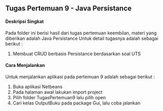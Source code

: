 ## Tugas Pertemuan 9 - Java Persistance
#### Deskripsi Singkat
Pada folder ini berisi hasil dari tugas pertemuan keembilan, materi yang diberikan adalah Java Persistance
Untuk detail tugasnya adalah sebagai berikut :
1. Membuat CRUD berbasis Persistance berdasarkan soal UTS

#### Cara Menjalankan
Untuk menjalankan aplikasi pada pertemuan 9 adalah sebagai berikut :
1. Buka aplikasi Netbeans
2. Pada halaman awal lakukan import project
3. Pilih folder TugasPertemuan9 lalu pilih open
4. Cari kelas OutputBuku pada package Gui, lalu coba jalankan
